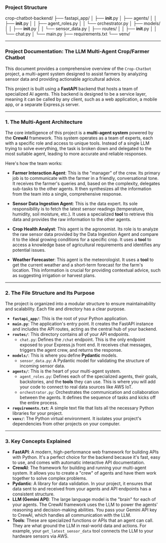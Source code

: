 ### Project Structure

crop-chatbot-backend/
├── fastapi_app/
│ ├── **init**.py
│ ├── agents/
│ │ ├── **init**.py
│ │ ├── agent_roles.py
│ │ └── orchestrator.py
│ ├── models/
│ │ ├── **init**.py
│ │ └── sensor_data.py
│ ├── routes/
│ │ ├── **init**.py
│ │ └── chat.py
│ └── main.py
├── requirements.txt
└── venv/

---

### Project Documentation: The LLM Multi-Agent Crop/Farmer Chatbot

This document provides a comprehensive overview of the `Crop-Chatbot` project, a multi-agent system designed to assist farmers by analyzing sensor data and providing actionable agricultural advice.

This project is built using a **FastAPI** backend that hosts a team of specialized AI agents. This backend is designed to be a service layer, meaning it can be called by any client, such as a web application, a mobile app, or a separate Express.js server.

---

### 1. The Multi-Agent Architecture

The core intelligence of this project is a **multi-agent system** powered by the **CrewAI** framework. This system operates as a team of experts, each with a specific role and access to unique tools. Instead of a single LLM trying to solve everything, the task is broken down and delegated to the most suitable agent, leading to more accurate and reliable responses.

Here's how the team works:

- **Farmer Interaction Agent**: This is the "manager" of the crew. Its primary job is to communicate with the farmer in a friendly, conversational tone. It receives the farmer's queries and, based on the complexity, delegates sub-tasks to the other agents. It then synthesizes all the information from the team into a single, comprehensive response.

- **Sensor Data Ingestion Agent**: This is the data expert. Its sole responsibility is to fetch the latest sensor readings (temperature, humidity, soil moisture, etc.). It uses a specialized **tool** to retrieve this data and provides the raw information to the other agents.

- **Crop Health Analyst**: This agent is the agronomist. Its role is to analyze the raw sensor data provided by the Data Ingestion Agent and compare it to the ideal growing conditions for a specific crop. It uses a **tool** to access a knowledge base of agricultural requirements and identifies any potential issues.

- **Weather Forecaster**: This agent is the meteorologist. It uses a **tool** to get the current weather and a short-term forecast for the farm's location. This information is crucial for providing contextual advice, such as suggesting irrigation or harvest plans.

---

### 2. The File Structure and Its Purpose

The project is organized into a modular structure to ensure maintainability and scalability. Each file and directory has a clear purpose.

- **`fastapi_app/`**: This is the root of your Python application.
- **`main.py`**: The application's entry point. It creates the FastAPI instance and includes the API routes, acting as the central hub of your backend.
- **`routes/`**: This directory contains all of your API endpoints.
  - `chat.py`: Defines the `/chat` endpoint. This is the only endpoint exposed to your Express.js front end. It receives chat messages, triggers the agent crew, and returns the response.
- **`models/`**: This is where you define **Pydantic** models.
  - `sensor_data.py`: A Pydantic model for validating the structure of incoming sensor data.
- **`agents/`**: This is the heart of your multi-agent system.
  - `agent_roles.py`: Defines each of the specialized agents, their goals, backstories, and the **tools** they can use. This is where you will add your code to connect to real data sources like AWS IoT.
  - `orchestrator.py`: Orchestrates the communication and collaboration between the agents. It defines the sequence of tasks and kicks off the entire process.
- **`requirements.txt`**: A simple text file that lists all the necessary Python libraries for your project.
- **`venv/`**: The Python virtual environment. It isolates your project's dependencies from other projects on your computer.

---

### 3. Key Concepts Explained

- **FastAPI**: A modern, high-performance web framework for building APIs with Python. It's a perfect choice for the backend because it's fast, easy to use, and comes with automatic interactive API documentation.
- **CrewAI**: The framework for building and running your multi-agent system. It allows you to create a "crew" of agents and have them work together to solve complex problems.
- **Pydantic**: A library for data validation. In your project, it ensures that data sent to and received from your agents and API endpoints has a consistent structure.
- **LLM (Gemini API)**: The large language model is the "brain" for each of your agents. The CrewAI framework uses the LLM to power the agents' reasoning and decision-making abilities. You pass your Gemini API key to CrewAI, which handles all communication with the LLM.
- **Tools**: These are specialized functions or APIs that an agent can call. They are what ground the LLM in real-world data and actions. For example, your `get_latest_sensor_data` tool connects the LLM to your hardware sensors via AWS.
